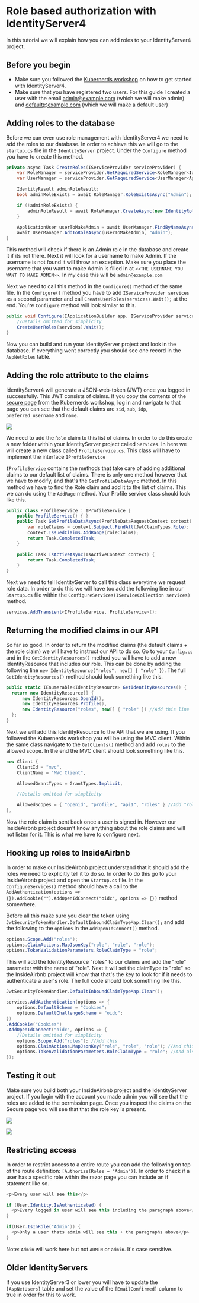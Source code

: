 # Role based authorization with IdentityServer4

In this tutorial we will explain how you can add roles to your IdentityServer4 project.

## Before you begin
- Make sure you followed the [Kubernerds workshop](https://gitlab.com/kubernerds/workshop-identityserver-4/tree/master) on how to get started with IdentityServer4.
- Make sure that you have registered two users. For this guide I created a user with the email admin@example.com (which we will make admin) and default@example.com (which we will make a default user)

## Adding roles to the database
Before we can even use role management with IdentityServer4 we need to add the roles to our database. In order to achieve this we will go to the `startup.cs` file in the `IdentityServer` project.
Under the `Configure` method you have to create this method.

```csharp
private async Task CreateRoles(IServiceProvider serviceProvider) {
    var RoleManager = serviceProvider.GetRequiredService<RoleManager<IdentityRole>>();
    var UserManager = serviceProvider.GetRequiredService<UserManager<ApplicationUser>>();

    IdentityResult adminRoleResult;
    bool adminRoleExists = await RoleManager.RoleExistsAsync("Admin");

    if (!adminRoleExists) {
        adminRoleResult = await RoleManager.CreateAsync(new IdentityRole("Admin"));
    }

    ApplicationUser userToMakeAdmin = await UserManager.FindByNameAsync("<<THE USERNAME YOU WANT TO MAKE ADMIN>>");
    await UserManager.AddToRoleAsync(userToMakeAdmin, "Admin");
}
```
This method will check if there is an Admin role in the database and create it if its not there. Next it will look for a username to make Admin. If the username is not found it will throw an exception. Make sure you place the username that you want to make Admin is filled in at `<<THE USERNAME YOU WANT TO MAKE ADMIN>>`. In my case this will be `admin@example.com`

Next we need to call this method in the `Configure()` method of the same file. In the `Configure()` method you have to add `IServiceProvider services` as a second parameter and call `CreateUserRoles(services).Wait();` at the end. You're `Configure` method will look similar to this.

```csharp
public void Configure(IApplicationBuilder app, IServiceProvider services){
    //Details omitted for simplicity
    CreateUserRoles(services).Wait();
}
```
Now you can build and run your IdentityServer project and look in the database. If everything went correctly you should see one record in the `AspNetRoles` table.

## Adding the role attribute to the claims

IdentityServer4 will generate a JSON-web-token (JWT) once you logged in successfully. This JWT consists of claims. If you copy the contents of the [secure page](https://gitlab.com/kubernerds/workshop-identityserver-4/blob/master/part4_client/InsideAirbnb/Views/Home/Secure.cshtml) from the Kubernerds workshop, log in and navigate to that page you can see that the default claims are `sid`, `sub`, `idp`, `preferred_username` and `name`.

![](../images/roleguide/defaultClaims.jpg)

We need to add the `Role` claim to this list of claims. In order to do this create a new folder within your IdentityServer project called `Services`. In here we will create a new class called `ProfileService.cs`. This class will have to implement the interface `IProfileService`

`IProfileService` contains the methods that take care of adding additional  claims to our default list of claims. There is only one method however that we have to modify, and that's the `GetProfileDataAsync` method. In this method we have to find the Role claim and add it to the list of claims. This we can do using the `AddRage` method. Your Profile service class should look like this.

```csharp
public class ProfileService : IProfileService {
    public ProfileService() { }
    public Task GetProfileDataAsync(ProfileDataRequestContext context) {
        var roleClaims = context.Subject.FindAll(JwtClaimTypes.Role);
        context.IssuedClaims.AddRange(roleClaims);
        return Task.CompletedTask;
    }

    public Task IsActiveAsync(IsActiveContext context) {
        return Task.CompletedTask;
    }
}
```
Next we need to tell IdentityServer to call this class everytime we request role data. In order to do this we will have too add the following line in our `Startup.cs` file within the `ConfigureServices(IServiceCollection services)` method.

```csharp
services.AddTransient<IProfileService, ProfileService>();
```

## Returning the modified claims in our API

So far so good. In order to return the modified claims (the default claims + the role claim) we will have to instruct our API to do so. Go to your `Config.cs` and in the `GetIdentityResources()` method you will have to add a new IdentityResource that includes our role. This can be done by adding the following line `new IdentityResource("roles", new[] { "role" })`. The full `GetIdentityResources()` method should look something like this.

```csharp
public static IEnumerable<IdentityResource> GetIdentityResources() {
  return new IdentityResource[] {
      new IdentityResources.OpenId(),
      new IdentityResources.Profile(),
      new IdentityResource("roles", new[] { "role" }) //Add this line
  };
}
```

Next we will add this IdentityResource to the API that we are using. If you followed the Kubernerds workshop you will be using the MVC client. Within the same class navigate to the `GetClients()` method and add `roles` to the allowed scope. In the end the MVC client should look something like this.

```csharp
new Client {
    ClientId = "mvc",
    ClientName = "MVC Client",

    AllowedGrantTypes = GrantTypes.Implicit,

    //Details omitted for simplicity

    AllowedScopes = { "openid", "profile", "api1", "roles" } //Add "roles" here
},
```

Now the role claim is sent back once a user is signed in. However our InsideAirbnb project doesn't know anything about the role claims and will not listen for it. This is what we have to configure next.

## Hooking up roles to InsideAirbnb

In order to make our InsideAirbnb project understand that it should add the roles we need to explicitly tell it to do so. In order to do this go to your InsideAirbnb project and open the `Startup.cs` file. In the `ConfigureServices()` method should have a call to the `AddAuthentication(options => {}).AddCookie("").AddOpenIdConnect("oidc", options => {})` method somewhere.

Before all this make sure you clear the token using `JwtSecurityTokenHandler.DefaultInboundClaimTypeMap.Clear();` and add the following to the `options` in the `AddOpenIdConnect()` method.

```csharp
options.Scope.Add("roles");
options.ClaimActions.MapJsonKey("role", "role", "role");
options.TokenValidationParameters.RoleClaimType = "role";
```

This will add the IdentityResource "roles" to our claims and add the "role" parameter with the name of "role". Next it will set the claimType to "role" so the InsideAirbnb project will know that that's the key to look for if it needs to authenticate a user's role. The full code should look something like this.

```csharp
JwtSecurityTokenHandler.DefaultInboundClaimTypeMap.Clear();

services.AddAuthentication(options => {
    options.DefaultScheme = "Cookies";
    options.DefaultChallengeScheme = "oidc";
})
.AddCookie("Cookies")
.AddOpenIdConnect("oidc", options => {
    //Details omitted for simplicity
    options.Scope.Add("roles"); //Add this
    options.ClaimActions.MapJsonKey("role", "role", "role"); //And this
    options.TokenValidationParameters.RoleClaimType = "role"; //And also this
});
```

## Testing it out

Make sure you build both your InsideAirbnb project and the IdentityServer project. If you login with the account you made admin you will see that the roles are added to the permission page. Once you inspect the claims on the Secure page you will see that that the role key is present.

![](../images/roleguide/rolePermission.jpg)

![](../images/roleguide/roleInClaims.jpg)

## Restricting access
In order to restrict access to a entire route you can add the following on top of the route definition: `[Authorize(Roles = "Admin")]`. In order to check if a user has a specific role within the razor page you can include an if statement like so.

```csharp
<p>Every user will see this</p>

if (User.Identity.IsAuthenticated) {
  <p>Every logged in user will see this including the paragraph above</p>
}

if(User.IsInRole("Admin")) {
  <p>Only a user thats admin will see this + the paragraphs above</p>
}
```
Note: `Admin` will work here but not `ADMIN` or `admin`. It's case sensitive.

## Older IdentityServers
If you use IdentityServer3 or lower you will have to update the `[AspNetUsers]` table and set the value of the `[EmailConfirmed]` column to true in order for this to work.
